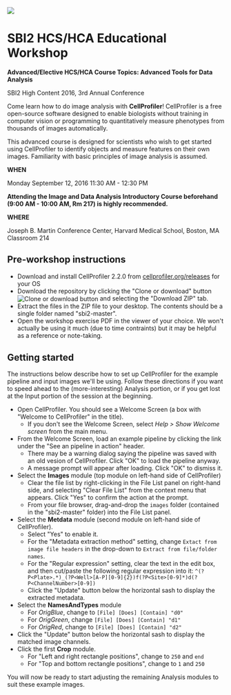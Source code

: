 <img src="http://i.imgur.com/WMFG0fo.png">

# SBI2 HCS/HCA Educational Workshop

**Advanced/Elective HCS/HCA Course Topics: Advanced Tools for Data Analysis**

SBI2 High Content 2016, 3rd Annual Conference

Come learn how to do image analysis with **CellProfiler**! CellProfiler is a free open-source software designed to enable biologists without training in computer vision or programming to quantitatively measure phenotypes from thousands of images automatically. 

This advanced course is designed for scientists who wish to get started using CellProfiler to identify objects and measure features on their own images. Familiarity with basic principles of image analysis is assumed. 

**WHEN**

Monday September 12, 2016
11:30 AM - 12:30 PM

**Attending the Image and Data Analysis Introductory Course beforehand (9:00 AM - 10:00 AM, Rm 217) is highly recommended.**

**WHERE**

Joseph B. Martin Conference Center, Harvard Medical School, Boston, MA
Classroom 214

## Pre-workshop instructions

- Download and install CellProfiler 2.2.0 from [cellprofiler.org/releases](http://cellprofiler.org/releases/) for your OS
- Download the repository by clicking the "Clone or download" button <img align="center"  src="https://help.github.com/assets/images/help/repository/clone-repo-clone-url-button.png" alt="Clone or download button"> and selecting the "Download ZIP" tab.
- Extract the files in the ZIP file to your desktop. The contents should be a single folder named "sbi2-master".
- Open the workshop exercise PDF in the viewer of your choice. We won't actually be using it much (due to time contraints) but it may be helpful as a reference or note-taking.

## Getting started

The instructions below describe how to set up CellProfiler for the example pipeline and input images we'll be using. Follow these directions if you want to speed ahead to the (more-interesting) Analysis portion, or if you get lost at the Input portion of the session at the beginning.
- Open CellProfiler. You should see a Welcome Screen (a box with "Welcome to CellProfiler" in the title).
  - If you don't see the Welcome Screen, select *Help > Show Welcome screen* from the main menu.
- From the Welcome Screen, load an example pipeline by clicking the link under the "See an pipeline in action" header.
  - There may be a warning dialog saying the pipeline was saved with an old vesion of CellProfiler. Click "OK" to load the pipeline anyway.
  - A message prompt will appear after loading. Click "OK" to dismiss it.
- Select the **Images** module (top module on left-hand side of CellProfiler)
  - Clear the file list by right-clicking in the File List panel on right-hand side, and selecting "Clear File List" from the context menu that appears. Click "Yes" to confirm the action at the prompt.
  - From your file browser, drag-and-drop the `images` folder (contained in the "sbi2-master" folder) into the File List panel.
- Select the **Metdata** module (second module on left-hand side of CellProfiler). 
  - Select "Yes" to enable it.
  - For the "Metadata extraction method" setting, change `Extact from image file headers` in the drop-down to `Extract from file/folder names`.
  - For the "Regular expression" setting, clear the text in the edit box, and then cut/paste the following regular expression into it:
`^(?P<Plate>.*)_(?P<Well>[A-P][0-9]{2})f(?P<Site>[0-9]*)d(?P<ChannelNumber>[0-9])`
  - Click the "Update" button below the horizontal sash to display the extracted metadata.
- Select the **NamesAndTypes** module
  - For *OrigBlue*, change to `[File] [Does] [Contain] "d0"`
  - For *OrigGreen*, change  `[File] [Does] [Contain] "d1"`
  - For *OrigRed*, change to  `[File] [Does] [Contain] "d2"`
- Click the "Update" button below the horizontal sash to display the matched image channels.
- Click the first **Crop** module.
  - For "Left and right rectangle positions", change to `250` and `end`
  - For "Top and bottom rectangle positions", change to `1` and `250`

You will now be ready to start adjusting the remaining Analysis modules to suit these example images.
